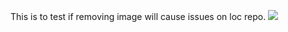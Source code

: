 This is to test if removing image will cause issues on loc repo.
![](media/DeployToAzureAutomationButton.png)

